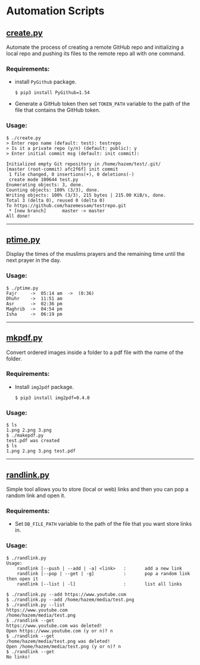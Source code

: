 # Automation Scripts

## [create.py](create.py)
Automate the process of creating a remote GitHub repo and initializing a local repo and pushing its files to the remote repo all with one command.

### Requirements:
-   install `PyGithub` package.
    ```
    $ pip3 install PyGithub=1.54
    ```
-   Generate a GitHub token then set `TOKEN_PATH` variable to the path of the file that contains the GitHub token. 

### Usage:
```
$ ./create.py
> Enter repo name (default: test): testrepo
> Is it a private repo (y/n) (default: public): y
> Enter initial commit msg (default: init commit):

Initialized empty Git repository in /home/hazem/test/.git/
[master (root-commit) afc2f6f] init commit
 1 file changed, 0 insertions(+), 0 deletions(-)
 create mode 100644 test.py
Enumerating objects: 3, done.
Counting objects: 100% (3/3), done.
Writing objects: 100% (3/3), 215 bytes | 215.00 KiB/s, done.
Total 3 (delta 0), reused 0 (delta 0)
To https://github.com/hazemessam/testrepo.git
 * [new branch]      master -> master
All done!
```

----

## [ptime.py](ptime.py)
Display the times of the muslims prayers and the remaining time until the next prayer in the day.

### Usage:
```
$ ./ptime.py
Fajr     ->  05:14 am  ->  (0:36)
Dhuhr    ->  11:51 am
Asr      ->  02:36 pm
Maghrib  ->  04:54 pm
Isha     ->  06:19 pm
```

---

## [mkpdf.py](mkpdf.py)
Convert ordered images inside a folder to a pdf file with the name of the folder.

### Requirements:
-   Install `img2pdf` package.
    ```
    $ pip3 install img2pdf=0.4.0
    ```

### Usage:
```
$ ls
1.png 2.png 3.png
$ ./makepdf.py
test.pdf was created
$ ls
1.png 2.png 3.png test.pdf
```

---

## [randlink.py](randlink.py)
Simple tool allows you to store (local or web) links and then you can pop a random link and open it.

### Requirements:
-   Set `DB_FILE_PATH` variable to the path of the file that you want store links in.

### Usage:
```
$ ./randlink.py
Usage:
    randlink [--push | --add | -a] <link>   :       add a new link
    randlink [--pop | --get | -g]           :       pop a random link then open it
    randlink [--list | -l]                  :       list all links
```
```
$ ./randlink.py --add https://www.youtube.com
$ ./randlink.py --add /home/hazem/media/test.png
$ ./randlink.py --list
https://www.youtube.com
/home/hazem/media/test.png
$ ./randlink --get
https://www.youtube.com was deleted!
Open https://www.youtube.com (y or n)? n
$ ./randlink --get
/home/hazem/media/test.png was deleted!
Open /home/hazem/media/test.png (y or n)? n
$ ./randlink --get
No links!
```
